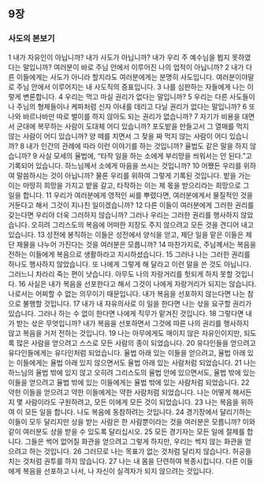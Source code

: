 ## 9장
### 사도의 본보기
1 내가 자유인이 아닙니까? 내가 사도가 아닙니까? 내가 우리 주 예수님을 뵙지 못하였다는 말입니까? 여러분이 바로 주님 안에서 이루어진 나의 업적이 아닙니까?
2 내가 다른 이들에게는 사도가 아니라 할지라도 여러분에게는 분명히 사도입니다. 여러분이야말로 주님 안에서 이루어지는 내 사도직의 증표입니다.
3 나를 심판하는 자들에게 나는 이렇게 변론합니다.
4 우리는 먹고 마실 권리가 없다는 말입니까?
5 우리는 다른 사도들이나 주님의 형제들이나 케파처럼 신자 아내를 데리고 다닐 권리가 없다는 말입니까?
6 또 나와 바르나바만 따로 벌이를 하지 않아도 되는 권리가 없습니까?
7 자기가 비용을 대면서 군대에 복무하는 사람이 도대체 어디 있습니까? 포도밭을 만들고서 그 열매를 먹지 않는 사람이 어디 있습니까? 양 떼를 치면서 그 젖을 짜 먹지 않는 사람이 어디 있습니까?
8 내가 인간의 관례에 따라 이런 이야기를 하는 것입니까? 율법도 같은 말을 하지 않습니까?
9 사실 모세의 율법에, “타작 일을 하는 소에게 부리망을 씌워서는 안 된다.”고 기록되어 있습니다. 하느님께서 소에게 마음을 쓰시는 것입니까?
10 어쨌든 우리를 위하여 말씀하시는 것이 아닙니까? 물론 우리를 위하여 그렇게 기록된 것입니다. 밭을 가는 이는 마땅히 희망을 가지고 밭을 갈고, 타작하는 이는 제 몫을 받으리라는 희망으로 그 일을 합니다.
11 우리가 여러분에게 영적인 씨를 뿌렸다면, 여러분에게서 물질적인 것을 거둔다고 해서 그것이 지나친 일이겠습니까?
12 다른 이들이 여러분에게 그러한 권리를 갖는다면 우리야 더욱 그러하지 않습니까? 그러나 우리는 그러한 권리를 행사하지 않았습니다. 오히려 그리스도의 복음에 어떠한 지장도 주지 않으려고 모든 것을 견디어 내고 있습니다.
13 성전에 봉직하는 이들은 성전에서 양식을 얻고, 제단 일을 맡은 이들은 제단 제물을 나누어 가진다는 것을 여러분은 모릅니까?
14 마찬가지로, 주님께서는 복음을 전하는 이들에게 복음으로 생활하라고 지시하셨습니다.
15 그러나 나는 그러한 권리를 하나도 행사하지 않았습니다. 또 나에게 그렇게 해 달라고 이런 말을 쓴 것도 아닙니다. 그러느니 차라리 죽는 편이 낫습니다. 아무도 나의 자랑거리를 헛되게 하지 못할 것입니다.
16 사실은 내가 복음을 선포한다고 해서 그것이 나에게 자랑거리가 되지는 않습니다. 나로서는 어찌할 수 없는 의무이기 때문입니다. 내가 복음을 선포하지 않는다면 나는 참으로 불행할 것입니다.
17 내가 내 자유의사로 이 일을 한다면 나는 삯을 요구할 권리가 있습니다. 그러나 하는 수 없이 한다면 나에게 직무가 맡겨진 것입니다.
18 그렇다면 내가 받는 삯은 무엇입니까? 내가 복음을 선포하면서 그것에 따른 나의 권리를 행사하지 않고 복음을 거저 전하는 것입니다.
19 나는 아무에게도 매이지 않은 자유인이지만, 되도록 많은 사람을 얻으려고 스스로 모든 사람의 종이 되었습니다.
20 유다인들을 얻으려고 유다인들에게는 유다인처럼 되었습니다. 율법 아래 있는 이들을 얻으려고, 율법 아래 있는 이들에게는 율법 아래 있지 않으면서도 율법 아래 있는 사람처럼 되었습니다.
21 나는 하느님의 율법 밖에 있지 않고 오히려 그리스도의 율법 안에 있으면서도, 율법 밖에 있는 이들을 얻으려고 율법 밖에 있는 이들에게는 율법 밖에 있는 사람처럼 되었습니다.
22 약한 이들을 얻으려고 약한 이들에게는 약한 사람처럼 되었습니다. 나는 어떻게 해서든지 몇 사람이라도 구원하려고, 모든 이에게 모든 것이 되었습니다.
23 나는 복음을 위하여 이 모든 일을 합니다. 나도 복음에 동참하려는 것입니다.
24 경기장에서 달리기하는 이들이 모두 달리지만 상을 받는 사람은 한 사람뿐이라는 것을 여러분은 모릅니까? 이와 같이 여러분도 상을 받을 수 있도록 달리십시오.
25 모든 경기자는 모든 일에 절제를 합니다. 그들은 썩어 없어질 화관을 얻으려고 그렇게 하지만, 우리는 썩지 않는 화관을 얻으려고 하는 것입니다.
26 그러므로 나는 목표가 없는 것처럼 달리지 않습니다. 허공을 치는 것처럼 권투를 하지 않습니다.
27 나는 내 몸을 단련하여 복종시킵니다. 다른 이들에게 복음을 선포하고 나서, 나 자신이 실격자가 되지 않으려는 것입니다.
